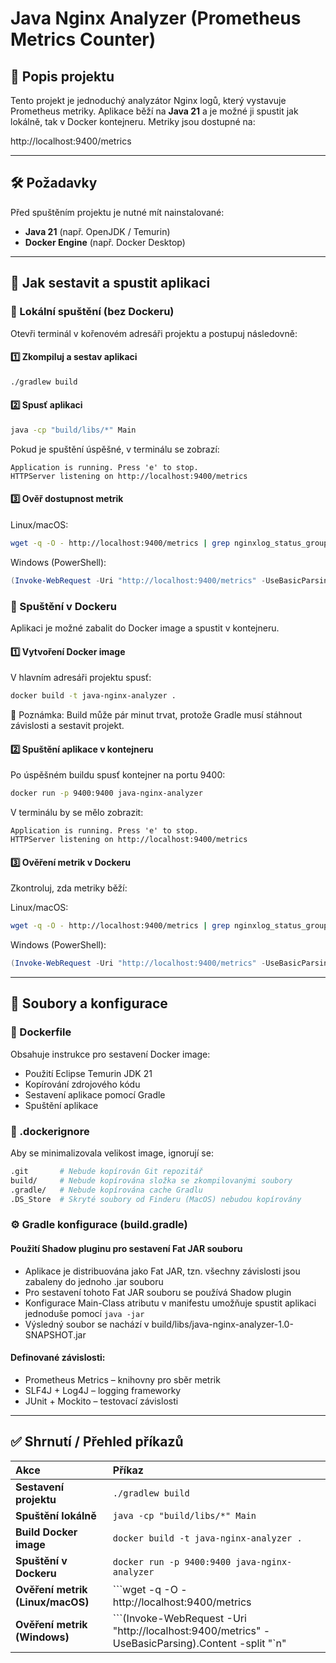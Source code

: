 # Java Nginx Analyzer (Prometheus Metrics Counter)

## 📌 Popis projektu
Tento projekt je jednoduchý analyzátor Nginx logů, který vystavuje Prometheus metriky. 
Aplikace běží na **Java 21** a je možné ji spustit jak lokálně, tak v Docker kontejneru. Metriky jsou dostupné na:

http://localhost:9400/metrics

---

## 🛠 Požadavky
Před spuštěním projektu je nutné mít nainstalované:
- **Java 21** (např. OpenJDK / Temurin)
- **Docker Engine** (např. Docker Desktop)

---

## 🚀 Jak sestavit a spustit aplikaci

### 📍 Lokální spuštění (bez Dockeru)
Otevři terminál v kořenovém adresáři projektu a postupuj následovně:

#### 1️⃣ **Zkompiluj a sestav aplikaci**

```sh
./gradlew build
```

#### 2️⃣ **Spusť aplikaci**

```sh
java -cp "build/libs/*" Main
```

Pokud je spuštění úspěšné, v terminálu se zobrazí:
```arduino
Application is running. Press 'e' to stop.
HTTPServer listening on http://localhost:9400/metrics
```

#### 3️⃣ **Ověř dostupnost metrik**

Linux/macOS:
```sh
wget -q -O - http://localhost:9400/metrics | grep nginxlog_status_group_total
```

Windows (PowerShell):
```powershell
(Invoke-WebRequest -Uri "http://localhost:9400/metrics" -UseBasicParsing).Content -split "`n" | Where-Object {$_ -match "nginxlog_status_group_total" -and $_ -notmatch "# "}
```

### 🐳 Spuštění v Dockeru
Aplikaci je možné zabalit do Docker image a spustit v kontejneru.

#### 1️⃣ Vytvoření Docker image

V hlavním adresáři projektu spusť:
```sh
docker build -t java-nginx-analyzer .
```

📌 Poznámka: 
Build může pár minut trvat, protože Gradle musí stáhnout závislosti a sestavit projekt.

#### 2️⃣ Spuštění aplikace v kontejneru
Po úspěšném buildu spusť kontejner na portu 9400:
```sh
docker run -p 9400:9400 java-nginx-analyzer
```

V terminálu by se mělo zobrazit:
```arduino
Application is running. Press 'e' to stop.
HTTPServer listening on http://localhost:9400/metrics
```

#### 3️⃣ Ověření metrik v Dockeru
Zkontroluj, zda metriky běží:

Linux/macOS:
```sh
wget -q -O - http://localhost:9400/metrics | grep nginxlog_status_group_total
```

Windows (PowerShell):
```powershell
(Invoke-WebRequest -Uri "http://localhost:9400/metrics" -UseBasicParsing).Content -split "`n" | Where-Object {$_ -match "nginxlog_status_group_total" -and $_ -notmatch "# "}
```

---

## 📂 Soubory a konfigurace
### 📝 Dockerfile
Obsahuje instrukce pro sestavení Docker image:
- Použití Eclipse Temurin JDK 21
- Kopírování zdrojového kódu
- Sestavení aplikace pomocí Gradle
- Spuštění aplikace

### 🚫 .dockerignore
Aby se minimalizovala velikost image, ignorují se:
```bash
.git       # Nebude kopírován Git repozitář
build/     # Nebude kopírována složka se zkompilovanými soubory
.gradle/   # Nebude kopírována cache Gradlu
.DS_Store  # Skryté soubory od Finderu (MacOS) nebudou kopírovány
```

### ⚙️ Gradle konfigurace (build.gradle)
#### Použití Shadow pluginu pro sestavení Fat JAR souboru
- Aplikace je distribuována jako Fat JAR, tzn. všechny závislosti jsou zabaleny do jednoho .jar souboru
- Pro sestavení tohoto Fat JAR souboru se používá Shadow plugin
- Konfigurace Main-Class atributu v manifestu umožňuje spustit aplikaci jednoduše pomocí `java -jar`
- Výsledný soubor se nachází v build/libs/java-nginx-analyzer-1.0-SNAPSHOT.jar

#### Definované závislosti:
- Prometheus Metrics – knihovny pro sběr metrik
- SLF4J + Log4J – logging frameworky
- JUnit + Mockito – testovací závislosti

---

## ✅ Shrnutí / Přehled příkazů

| Akce                        | Příkaz |
|:----------------------------|:------------------|
| **Sestavení projektu**      | `./gradlew build` |
| **Spuštění lokálně**        | `java -cp "build/libs/*" Main` |
| **Build Docker image**      | `docker build -t java-nginx-analyzer .` |
| **Spuštění v Dockeru**      | `docker run -p 9400:9400 java-nginx-analyzer` |
| **Ověření metrik (Linux/macOS)** | ```wget -q -O - http://localhost:9400/metrics | grep nginxlog_status_group_total``` |
| **Ověření metrik (Windows)** | ```(Invoke-WebRequest -Uri "http://localhost:9400/metrics" -UseBasicParsing).Content -split "`n" | Where-Object {$_ -match "nginxlog_status_group_total" -and $_ -notmatch "# "}``` |